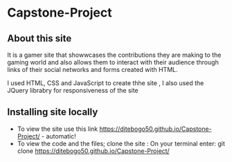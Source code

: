 # Capstone-Project

## About this site

It is a gamer site that showwcases the contributions they are making to the gaming world and also allows them to interact with their audience through 
links of their social networks and forms created with HTML.

I used HTML, CSS and JavaScript to create thhe site , I also used the JQuery librabry for responsiveness of the site

## Installing site locally

* To view the site use this link https://ditebogo50.github.io/Capstone-Project/ - automatic!
* To view the code and the files; clone the site :
On your terminal enter:
git clone https://ditebogo50.github.io/Capstone-Project/



